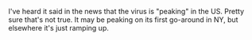 I've heard it said in the news that the virus is "peaking" in the US. Pretty sure that's not true. It may be peaking on its first go-around in NY, but elsewhere it's just ramping up. 
